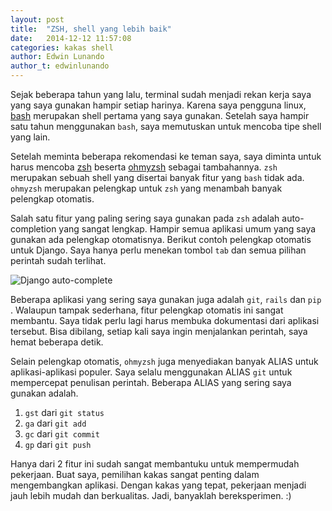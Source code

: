 ```yaml
---
layout: post
title:  "ZSH, shell yang lebih baik"
date:   2014-12-12 11:57:08
categories: kakas shell
author: Edwin Lunando
author_t: edwinlunando
---
```


Sejak beberapa tahun yang lalu, terminal sudah menjadi rekan kerja saya yang saya gunakan hampir setiap harinya. Karena saya pengguna linux, [bash][1] merupakan shell pertama yang saya gunakan. Setelah saya hampir satu tahun menggunakan `bash`, saya memutuskan untuk mencoba tipe shell yang lain.

Setelah meminta beberapa rekomendasi ke teman saya, saya diminta untuk harus mencoba [zsh][2] beserta [ohmyzsh][3] sebagai tambahannya. `zsh` merupakan sebuah shell yang disertai banyak fitur yang `bash` tidak ada. `ohmyzsh` merupakan pelengkap untuk `zsh` yang menambah banyak pelengkap otomatis.

Salah satu fitur yang paling sering saya gunakan pada `zsh` adalah auto-completion yang sangat lengkap. Hampir semua aplikasi umum yang saya gunakan ada pelengkap otomatisnya. Berikut contoh pelengkap otomatis untuk Django. Saya hanya perlu menekan tombol `tab` dan semua pilihan perintah sudah terlihat.

![Django auto-complete][4]

Beberapa aplikasi yang sering saya gunakan juga adalah `git`, `rails` dan `pip`
. Walaupun tampak sederhana, fitur pelengkap otomatis ini sangat membantu. Saya tidak perlu lagi harus membuka dokumentasi dari aplikasi tersebut. Bisa dibilang, setiap kali saya ingin menjalankan perintah, saya hemat beberapa detik.

Selain pelengkap otomatis, `ohmyzsh` juga menyediakan banyak ALIAS untuk aplikasi-aplikasi populer. Saya selalu menggunakan ALIAS `git` untuk mempercepat penulisan perintah. Beberapa ALIAS yang sering saya gunakan adalah.

1. `gst` dari `git status`
2. `ga` dari `git add`
3. `gc` dari `git commit`
4. `gp` dari `git push`

Hanya dari 2 fitur ini sudah sangat membantuku untuk mempermudah pekerjaan. Buat saya, pemilihan kakas sangat penting dalam mengembangkan aplikasi. Dengan kakas yang tepat, pekerjaan menjadi jauh lebih mudah dan berkualitas. Jadi, banyaklah bereksperimen. :)

[1]:    https://www.gnu.org/software/bash/
[2]:    http://www.zsh.org/
[3]:    http://ohmyz.sh/
[4]:    http://i62.tinypic.com/fx45rq.png

